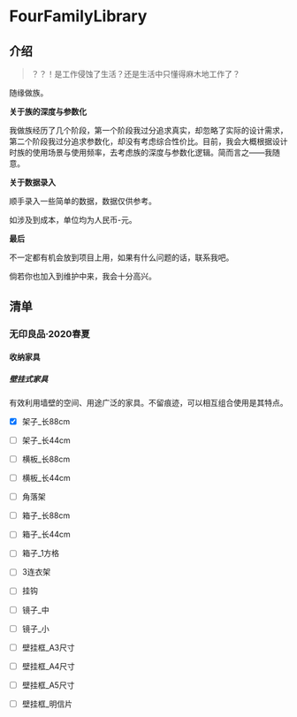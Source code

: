 # FourFamilyLibrary

## 介绍

> ？？！是工作侵蚀了生活？还是生活中只懂得麻木地工作了？

随缘做族。

**关于族的深度与参数化**

我做族经历了几个阶段，第一个阶段我过分追求真实，却忽略了实际的设计需求，第二个阶段我过分追求参数化，却没有考虑综合性价比。目前，我会大概根据设计时族的使用场景与使用频率，去考虑族的深度与参数化逻辑。简而言之——我随意。

**关于数据录入**

顺手录入一些简单的数据，数据仅供参考。

如涉及到成本，单位均为人民币-元。

**最后**

不一定都有机会放到项目上用，如果有什么问题的话，联系我吧。

倘若你也加入到维护中来，我会十分高兴。

## 清单

### 无印良品·2020春夏

#### 收纳家具

##### 壁挂式家具

有效利用墙壁的空间、用途广泛的家具。不留痕迹，可以相互组合使用是其特点。

- [x] 架子_长88cm
- [ ] 架子_长44cm
- [ ] 横板_长88cm
- [ ] 横板_长44cm

- [ ] 角落架
- [ ] 箱子_长88cm
- [ ] 箱子_长44cm
- [ ] 箱子_1方格
- [ ] 3连衣架
- [ ] 挂钩
- [ ] 镜子_中
- [ ] 镜子_小
- [ ] 壁挂框_A3尺寸
- [ ] 壁挂框_A4尺寸
- [ ] 壁挂框_A5尺寸
- [ ] 壁挂框_明信片


